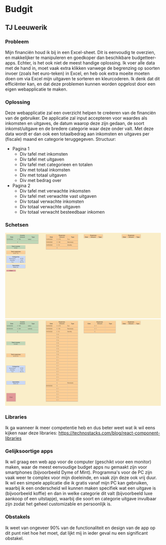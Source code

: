 # Budgit
## TJ Leeuwerik

### Probleem
Mijn financiën houd ik bij in een Excel-sheet. Dit is eenvoudig te overzien, en makkelijker te manipuleren en goedkoper dan beschikbare budgetteer-apps. 
Echter, is het ook niet de meest handige oplossing. Ik voer alle data met de hand in, moet vaak extra klikken vanwege de begrenzing op soorten invoer (zoals
het euro-teken) in Excel, en heb ook extra moeite moeten doen om via Excel mijn uitgaven te sorteren en kleurcoderen. Ik denk dat dit efficiënter kan,
en dat deze problemen kunnen worden opgelost door een eigen webapplicatie te maken. 

### Oplossing
Deze webapplicatie zal een overzicht helpen te creëeren van de financiën van de gebruiker. De applicatie zal input accepteren voor waardes als inkomsten en uitgaves,
de datum waarop deze zijn gedaan, de soort inkomst/uitgave en de bredere categorie waar deze onder valt. Met deze data wordt er dan ook een totaalbedrag aan inkomsten
en uitgaves per (fiscale) maand en categorie teruggegeven. Structuur:
- Pagina 1
    - Div tafel met inkomsten
    - Div tafel met uitgaven
    - Div tafel met categorieen en totalen
    - Div met totaal inkomsten
    - Div met totaal uitgaven
    - Div met bedrag over
- Pagina 2
    - Div tafel met verwachte inkomsten
    - Div tafel met verwachte vast uitgaven
    - Div totaal verwachte inkomsten
    - Div totaal verwachte uitgaven
    - Div totaal verwacht besteedbaar inkomen

### Schetsen
![Screen shot of Budgit, with tables for inputting date, amount and type of income and expenses](public/budgit1.png)
![Screen shot of Budgit, with tables for inputting date, amount and type of income and expenses](public/budgit2.png)

### Libraries
Ik ga wanneer ik meer competentie heb en dus beter weet wat ik wil eens kijken naar deze libraries: https://technostacks.com/blog/react-component-libraries

### Gelijksoortige apps
Ik wil graag een web app voor de computer (geschikt voor een monitor) maken, waar de meest eenvoudige budget apps nu gemaakt zijn voor smartphones (bijvoorbeeld Dyme of Mint). Programma's voor de PC zijn vaak weer te complex voor mijn doeleinde, en vaak zijn deze ook vrij duur. Ik wil een simpele applicatie die ik gratis vanaf mijn PC kan gebruiken, waarbij ik een onderscheid wil kunnen maken specifiek wat een uitgave is (bijvoorbeeld koffie) en dan in welke categorie dit valt (bijvoorbeeld luxe aankoop of een uitstapje), waarbij die soort en categorie uitgave invulbaar zijn zodat het geheel customizable en persoonlijk is.

### Obstakels
Ik weet van ongeveer 90% van de functionaliteit en design van de app op dit punt niet hoe het moet, dat lijkt mij in ieder geval nu een significant obstakel. 
